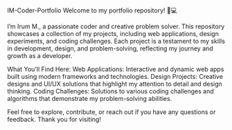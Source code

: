 
IM-Coder-Portfolio
Welcome to my portfolio repository! 🎨💻

I’m Irum M., a passionate coder and creative problem solver. This repository showcases a collection of my projects, including web applications, design experiments, and coding challenges. Each project is a testament to my skills in development, design, and problem-solving, reflecting my journey and growth as a developer.

What You'll Find Here:
Web Applications: Interactive and dynamic web apps built using modern frameworks and technologies.
Design Projects: Creative designs and UI/UX solutions that highlight my attention to detail and design thinking.
Coding Challenges: Solutions to various coding challenges and algorithms that demonstrate my problem-solving abilities.

Feel free to explore, contribute, or reach out if you have any questions or feedback. Thank you for visiting!
